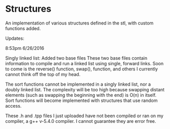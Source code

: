 # Structures
An implementation of various structures defined in the stl, with custom functions added.

Updates:

8:53pm 6/26/2016

Singly linked list: Added two base files
These two base files contain information to compile and run a linked list using single, forward links. Soon to come is the reverse() function, swap(), function, and others I currently cannot think off the top of my head. 

The sort functions cannot be implemented in a singly linked list, nor a doubly linked list. The complexity will be too high because swapping distant elements (such as swapping the beginning with the end) is O(n) in itself. Sort functions will become implemented with structures that use random access. 

These .h and .tpp files I just uploaded have not been compiled or ran on my compiler, a g++ v-5.4.0 compiler. I cannot guarantee they are error free. 
